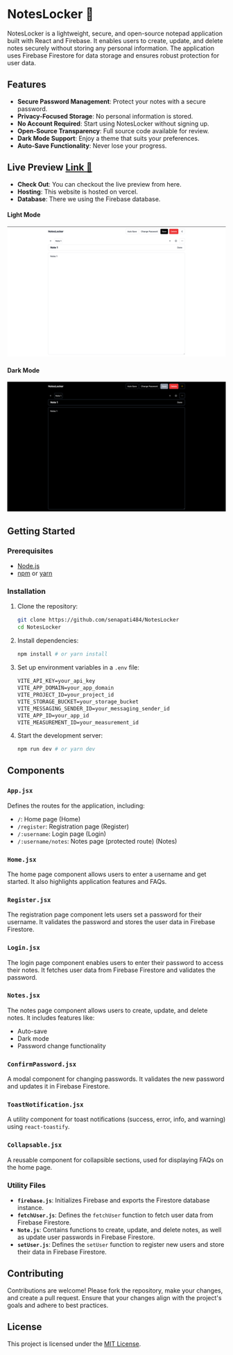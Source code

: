 # NotesLocker 🚀

NotesLocker is a lightweight, secure, and open-source notepad application built with React and Firebase. It enables users to create, update, and delete notes securely without storing any personal information. The application uses Firebase Firestore for data storage and ensures robust protection for user data.

## Features

- **Secure Password Management**: Protect your notes with a secure password.
- **Privacy-Focused Storage**: No personal information is stored.
- **No Account Required**: Start using NotesLocker without signing up.
- **Open-Source Transparency**: Full source code available for review.
- **Dark Mode Support**: Enjoy a theme that suits your preferences.
- **Auto-Save Functionality**: Never lose your progress.

## Live Preview [Link 🚀](https://noteslocker.vercel.app)

- **Check Out**: You can checkout the live preview from here.
- **Hosting**: This website is hosted on vercel.
- **Database**: There we using the Firebase database.

#### Light Mode

![](public/Light-mode.gif)

#### Dark Mode

![](public/Dark-mode.gif)

## Getting Started

### Prerequisites

- [Node.js](https://nodejs.org/)
- [npm](https://www.npmjs.com) or [yarn](https://classic.yarnpkg.com/lang/en/docs/)

### Installation

1. Clone the repository:
   ```sh
   git clone https://github.com/senapati484/NotesLocker
   cd NotesLocker
   ```
2. Install dependencies:
   ```sh
   npm install # or yarn install
   ```
3. Set up environment variables in a `.env` file:
   ```env
   VITE_API_KEY=your_api_key
   VITE_APP_DOMAIN=your_app_domain
   VITE_PROJECT_ID=your_project_id
   VITE_STORAGE_BUCKET=your_storage_bucket
   VITE_MESSAGING_SENDER_ID=your_messaging_sender_id
   VITE_APP_ID=your_app_id
   VITE_MEASUREMENT_ID=your_measurement_id
   ```
4. Start the development server:
   ```sh
   npm run dev # or yarn dev
   ```

## Components

### `App.jsx`

Defines the routes for the application, including:

- `/`: Home page (Home)
- `/register`: Registration page (Register)
- `/:username`: Login page (Login)
- `/:username/notes`: Notes page (protected route) (Notes)

### `Home.jsx`

The home page component allows users to enter a username and get started. It also highlights application features and FAQs.

### `Register.jsx`

The registration page component lets users set a password for their username. It validates the password and stores the user data in Firebase Firestore.

### `Login.jsx`

The login page component enables users to enter their password to access their notes. It fetches user data from Firebase Firestore and validates the password.

### `Notes.jsx`

The notes page component allows users to create, update, and delete notes. It includes features like:

- Auto-save
- Dark mode
- Password change functionality

### `ConfirmPassword.jsx`

A modal component for changing passwords. It validates the new password and updates it in Firebase Firestore.

### `ToastNotification.jsx`

A utility component for toast notifications (success, error, info, and warning) using `react-toastify`.

### `Collapsable.jsx`

A reusable component for collapsible sections, used for displaying FAQs on the home page.

### Utility Files

- **`firebase.js`**: Initializes Firebase and exports the Firestore database instance.
- **`fetchUser.js`**: Defines the `fetchUser` function to fetch user data from Firebase Firestore.
- **`Note.js`**: Contains functions to create, update, and delete notes, as well as update user passwords in Firebase Firestore.
- **`setUser.js`**: Defines the `setUser` function to register new users and store their data in Firebase Firestore.

## Contributing

Contributions are welcome! Please fork the repository, make your changes, and create a pull request. Ensure that your changes align with the project's goals and adhere to best practices.

## License

This project is licensed under the [MIT License](LICENSE).
